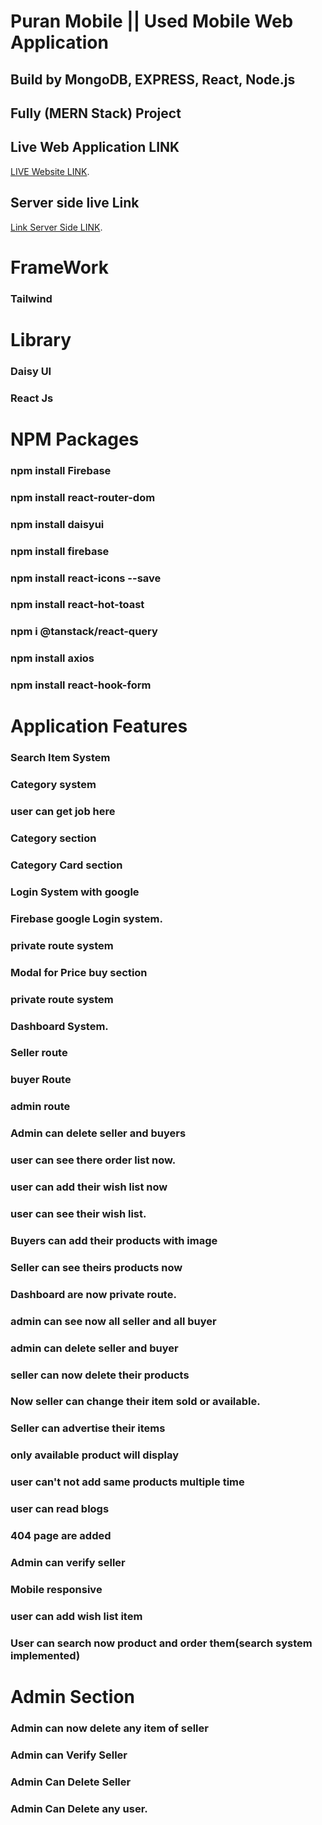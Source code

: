 # Puran Mobile || Used Mobile Web Application 
## Build by MongoDB, EXPRESS, React, Node.js 
## Fully (MERN Stack) Project  

## Live Web Application LINK
 [LIVE Website LINK](https://puran-mobile.web.app).



## Server side live Link

 [Link Server Side LINK](https://puran-mobile-server-side.vercel.app).


# FrameWork
### Tailwind



# Library 
### Daisy UI
### React Js



# NPM  Packages
### npm install Firebase
### npm install react-router-dom
### npm install daisyui
### npm install firebase
### npm install react-icons --save
### npm install react-hot-toast
### npm i @tanstack/react-query
###  npm install axios
### npm install react-hook-form








# Application Features
### Search Item System 
### Category system
### user can get job here
### Category section 
### Category Card section
### Login System with google
### Firebase google Login system.
### private route system
### Modal for Price buy section
### private route system
### Dashboard System.
### Seller route
### buyer Route
### admin route
### Admin can delete seller and buyers
### user can see there order list now.
### user can add their wish list now
### user can see their wish list.
### Buyers can add their products with image
### Seller can see theirs products now
### Dashboard are now private route.
### admin can see now all seller and all buyer
### admin can delete seller and buyer
### seller can now delete their products
### Now seller can change their item sold or available. 
### Seller can advertise their items
### only available product will display
### user can't not add same products multiple time
### user can read blogs
### 404 page are added
### Admin can verify seller
### Mobile responsive
### user can  add wish list item
### User can search now product and order them(search system implemented)


# Admin Section
### Admin can now delete any item of seller
### Admin can Verify Seller 
### Admin Can Delete Seller
### Admin Can Delete any user.
